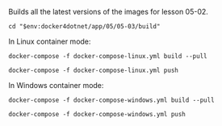 
Builds all the latest versions of the images for lesson 05-02.

```
cd "$env:docker4dotnet/app/05/05-03/build"
```

In Linux container mode:

```
docker-compose -f docker-compose-linux.yml build --pull

docker-compose -f docker-compose-linux.yml push
```



In Windows container mode:

```
docker-compose -f docker-compose-windows.yml build --pull

docker-compose -f docker-compose-windows.yml push

```

